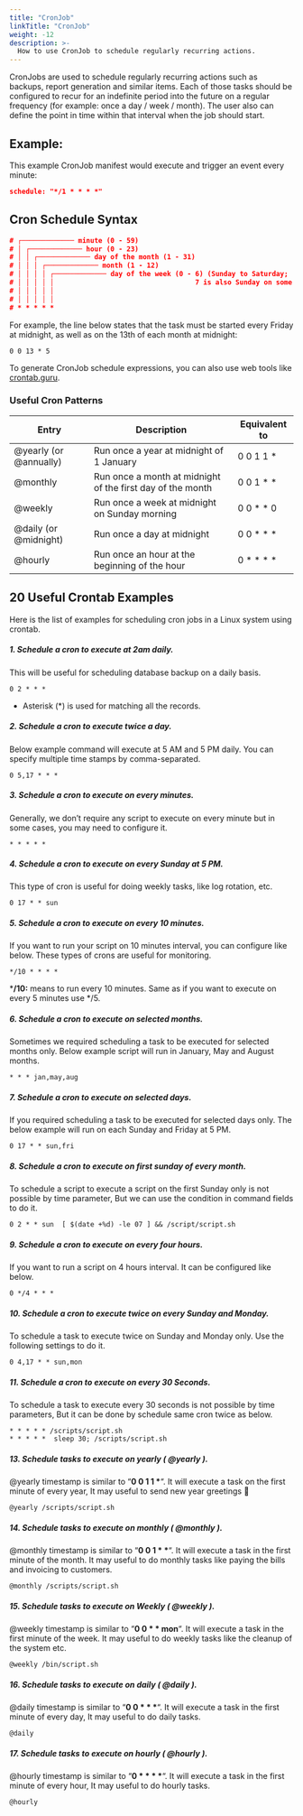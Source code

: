 ```yaml
---
title: "CronJob"
linkTitle: "CronJob"
weight: -12
description: >-
  How to use CronJob to schedule regularly recurring actions.
---
```


CronJobs are used to schedule regularly recurring actions such as backups, report generation and similar items. Each of those tasks should be configured to recur for an indefinite period into the future on a regular frequency (for example: once a day / week / month). The user also can define the point in time within that interval when the job should start.

## Example:

This example CronJob manifest would execute and trigger an event every minute:

```json
schedule: "*/1 * * * *"
```

## Cron Schedule Syntax

```json
# ┌───────────── minute (0 - 59)
# │ ┌───────────── hour (0 - 23)
# │ │ ┌───────────── day of the month (1 - 31)
# │ │ │ ┌───────────── month (1 - 12)
# │ │ │ │ ┌───────────── day of the week (0 - 6) (Sunday to Saturday;
# │ │ │ │ │                                   7 is also Sunday on some systems)
# │ │ │ │ │
# │ │ │ │ │
# * * * * *
```

For example, the line below states that the task must be started every Friday at midnight, as well as on the 13th of each month at midnight:

```
0 0 13 * 5
```

To generate CronJob schedule expressions, you can also use web tools like [crontab.guru](https://crontab.guru/).



### Useful Cron Patterns



| Entry                  | Description                                                | Equivalent to |
| ---------------------- | ---------------------------------------------------------- | ------------- |
| @yearly (or @annually) | Run once a year at midnight of 1 January                   | 0 0 1 1 *     |
| @monthly               | Run once a month at midnight of the first day of the month | 0 0 1 * *     |
| @weekly                | Run once a week at midnight on Sunday morning              | 0 0 * * 0     |
| @daily (or @midnight)  | Run once a day at midnight                                 | 0 0 * * *     |
| @hourly                | Run once an hour at the beginning of the hour              | 0 * * * *     |



## 20 Useful Crontab Examples

Here is the list of examples for scheduling cron jobs in a Linux system using crontab.

##### 1. Schedule a cron to execute at 2am daily.

This will be useful for scheduling database backup on a daily basis.

```shell
0 2 * * *
```

- Asterisk (*) is used for matching all the records.

##### 2. Schedule a cron to execute twice a day.

Below example command will execute at 5 AM and 5 PM daily. You can specify multiple time stamps by comma-separated.

```
0 5,17 * * *
```

##### 3. Schedule a cron to execute on every minutes.

Generally, we don’t require any script to execute on every minute but in some cases, you may need to configure it.

```
* * * * *
```

##### 4. Schedule a cron to execute on every Sunday at 5 PM.

This type of cron is useful for doing weekly tasks, like log rotation, etc.

```
0 17 * * sun
```

##### 5. Schedule a cron to execute on every 10 minutes.

If you want to run your script on 10 minutes interval, you can configure like below. These types of crons are useful for monitoring.

```
*/10 * * * *
```

***/10:** means to run every 10 minutes. Same as if you want to execute on every 5 minutes use */5.

##### 6. Schedule a cron to execute on selected months.

Sometimes we required scheduling a task to be executed for selected months only. Below example script will run in January, May and August months.

```
* * * jan,may,aug
```

##### 7. Schedule a cron to execute on selected days.

If you required scheduling a task to be executed for selected days only. The below example will run on each Sunday and Friday at 5 PM.

```
0 17 * * sun,fri
```

##### 8. Schedule a cron to execute on first sunday of every month.

To schedule a script to execute a script on the first Sunday only is not possible by time parameter, But we can use the condition in command fields to do it.

```
0 2 * * sun  [ $(date +%d) -le 07 ] && /script/script.sh
```

##### 9. Schedule a cron to execute on every four hours.

If you want to run a script on 4 hours interval. It can be configured like below.

```shell
0 */4 * * *
```

##### 10. Schedule a cron to execute twice on every Sunday and Monday.

To schedule a task to execute twice on Sunday and Monday only. Use the following settings to do it.

```shell
0 4,17 * * sun,mon
```

##### 11. Schedule a cron to execute on every 30 Seconds.

To schedule a task to execute every 30 seconds is not possible by time parameters, But it can be done by schedule same cron twice as below.

```shell
* * * * * /scripts/script.sh
* * * * *  sleep 30; /scripts/script.sh
```

##### 13. Schedule tasks to execute on yearly ( @yearly ).

@yearly timestamp is similar to “**0 0 1 1 \***“. It will execute a task on the first minute of every year, It may useful to send new year greetings 🙂

```shell
@yearly /scripts/script.sh
```

##### 14. Schedule tasks to execute on monthly ( @monthly ).

@monthly timestamp is similar to “**0 0 1 \* \***“. It will execute a task in the first minute of the month. It may useful to do monthly tasks like paying the bills and invoicing to customers.

```shell
@monthly /scripts/script.sh
```

##### 15. Schedule tasks to execute on Weekly ( @weekly ).

@weekly timestamp is similar to “**0 0 \* \* mon**“. It will execute a task in the first minute of the week. It may useful to do weekly tasks like the cleanup of the system etc.

```shell
@weekly /bin/script.sh
```

##### 16. Schedule tasks to execute on daily ( @daily ).

@daily timestamp is similar to “**0 0 \* \* \***“. It will execute a task in the first minute of every day, It may useful to do daily tasks.

```shell
@daily
```

##### 17. Schedule tasks to execute on hourly ( @hourly ).

@hourly timestamp is similar to “**0 \* \* \* \***“. It will execute a task in the first minute of every hour, It may useful to do hourly tasks.

```shell
@hourly
```

